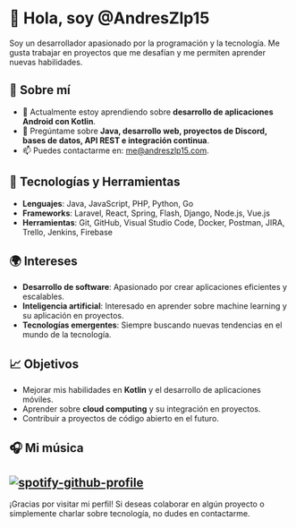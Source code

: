 # 👋 Hola, soy @AndresZlp15

Soy un desarrollador apasionado por la programación y la tecnología. Me gusta trabajar en proyectos que me desafían y me permiten aprender nuevas habilidades.

## 🚀 Sobre mí

- 🌱 Actualmente estoy aprendiendo sobre **desarrollo de aplicaciones Android con Kotlin**.
- 💬 Pregúntame sobre **Java, desarrollo web, proyectos de Discord, bases de datos, API REST e integración continua**.
- 📫 Puedes contactarme en: [me@andreszlp15.com](mailto:me@andreszlp15.com).

## 🔧 Tecnologías y Herramientas

- **Lenguajes**: Java, JavaScript, PHP, Python, Go
- **Frameworks**: Laravel, React, Spring, Flash, Django, Node.js, Vue.js
- **Herramientas**: Git, GitHub, Visual Studio Code, Docker, Postman, JIRA, Trello, Jenkins, Firebase

## 🌍 Intereses

- **Desarrollo de software**: Apasionado por crear aplicaciones eficientes y escalables.
- **Inteligencia artificial**: Interesado en aprender sobre machine learning y su aplicación en proyectos.
- **Tecnologías emergentes**: Siempre buscando nuevas tendencias en el mundo de la tecnología.

## 📈 Objetivos

- Mejorar mis habilidades en **Kotlin** y el desarrollo de aplicaciones móviles.
- Aprender sobre **cloud computing** y su integración en proyectos.
- Contribuir a proyectos de código abierto en el futuro.

## 🎧 Mi música

[![spotify-github-profile](https://spotify-github-profile.kittinanx.com/api/view?uid=31dn3twwnfhu3kigwryr2mk767tm&cover_image=true&theme=novatorem&show_offline=false&background_color=121212&interchange=false&bar_color=53b14f&bar_color_cover=true)](https://spotify.com)
---

¡Gracias por visitar mi perfil! Si deseas colaborar en algún proyecto o simplemente charlar sobre tecnología, no dudes en contactarme.
